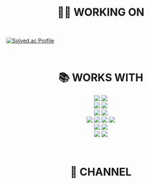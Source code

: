 <h1 align= center> 👊🔥 WORKING ON </h1>
<br>
   
   [![Solved.ac Profile](http://mazassumnida.wtf/api/v2/generate_badge?boj=kws8643)](https://solved.ac/kws8643/)

<br>

<div align=center><h1>📚 WORKS WITH </h1></div>

<div align=center> 
  <img src="https://img.shields.io/badge/java-007396?style=for-the-badge&logo=java&logoColor=white"> 
  <img src="https://img.shields.io/badge/python-3776AB?style=for-the-badge&logo=python&logoColor=white"> 
  <br>
  
  <img src="https://img.shields.io/badge/mysql-4479A1?style=for-the-badge&logo=mysql&logoColor=white"> 
  <img src="https://img.shields.io/badge/firebase-FFCA28?style=for-the-badge&logo=firebase&logoColor=white">
  <br>
  
  <img src="https://img.shields.io/badge/react-61DAFB?style=for-the-badge&logo=react&logoColor=black">
  <img src="https://img.shields.io/badge/androidstudio-3DDC84?style=for-the-badge&logo=androidstudio&logoColor=black"> 
  <br>
  
  <img src="https://img.shields.io/badge/spring-6DB33F?style=for-the-badge&logo=spring&logoColor=white"> 
  <img src="https://img.shields.io/badge/springboot-6DB33F?style=for-the-badge&logo=springboot&logoColor=white">
  <img src="https://img.shields.io/badge/springsecurity-6DB33F?style=for-the-badge&logo=springsecurity&logoColor=white">
  <img src="https://img.shields.io/badge/jpa-139BB4?style=for-the-badge&logo=hibernate&logoColor=white">
  <br>

  <img src="https://img.shields.io/badge/linux-FCC624?style=for-the-badge&logo=linux&logoColor=black">
  <img src="https://img.shields.io/badge/docker-2496ED?style=for-the-badge&logo=docker&logoColor=black"> 
  <br>
  
  <img src="https://img.shields.io/badge/github-181717?style=for-the-badge&logo=github&logoColor=white">
  <img src="https://img.shields.io/badge/git-F05032?style=for-the-badge&logo=git&logoColor=white">
  <br>
</div>

<br>
<br>
<div align=center><h1>💫 CHANNEL </h1></div>
  
<div align=center>
   <img src="https://upload.wikimedia.org/wikipedia/commons/3/3f/Tistory_logo.png" width="200" height="100>
   [문케이크 블로그](https://mooncake1.tistory.com/)
</div>
